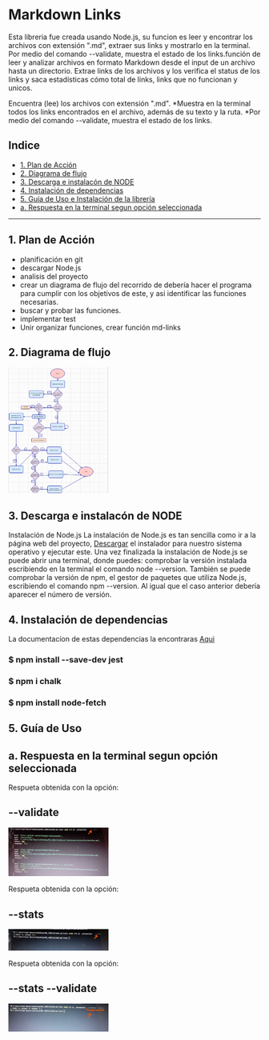 # Markdown Links

Esta libreria fue creada usando Node.js, su funcion es leer y encontrar  los archivos con extensión ".md", extraer sus links y mostrarlo en la terminal. Por medio del comando --validate, muestra el estado de los links.función de leer y analizar archivos en formato Markdown desde el input de un archivo hasta un directorio. Extrae links de los archivos y los verifica el status de los links y saca estadísticas cómo total de links, links que no funcionan y unicos.

Encuentra (lee) los archivos con extensión ".md". *Muestra en la terminal todos los links encontrados en el archivo, además de su texto y la ruta. *Por medio del comando --validate, muestra el estado de los links.


## Indice

* [1. Plan de Acción](#1-plan-de-acción)
* [2. Diagrama de flujo](#2-diagrama-de-flujo)
* [3. Descarga e instalacón de NODE](#3-descarga-e-instalacón-de-node)
* [4. Instalación de dependencias](#4-instalación-de-dependencias)
* [5. Guía de Uso e Instalación de la librería](#5-guía-de-uso-e-instalación-de-la-librería)
* [a. Respuesta en la terminal segun opción seleccionada](#a-respuesta-en-la-terminal-segun-opción-seleccionada)
***

## 1. Plan de Acción

* planificación en git 
* descargar Node.js
* analisis del proyecto
* crear un diagrama de flujo del recorrido de debería hacer el programa para cumplir con los objetivos de este, y asi identificar las funciones necesarias.
* buscar y probar las funciones.
* implementar test
* Unir organizar funciones, crear función md-links

## 2. Diagrama de flujo
<img src= "./img/diagrama de flujo.png" alt="titulo" width="200"/>


## 3. Descarga e instalacón de NODE
Instalación de Node.js
La instalación de Node.js es tan sencilla como ir a la página web del proyecto, [Descargar](https://nodejs.org/en/) el instalador para nuestro sistema operativo y ejecutar este.
Una vez finalizada la instalación de Node.js se puede abrir una terminal, donde puedes:
 comprobar la versión instalada escribiendo en la terminal el comando node --version. También se puede comprobar la versión de npm, el gestor de paquetes que utiliza Node.js, escribiendo el comando npm --version. Al igual que el caso anterior debería aparecer el número de versión. 


## 4. Instalación de dependencias
 La documentacíon de estas dependencias la encontraras [Aqui](https://nodejs.org/api/cli.html#cli_unhandled_rejections_mode)


 ### $ npm install --save-dev jest  
 ### $ npm i chalk  
 ### $ npm install node-fetch

## 5. Guía de Uso 

                                 
## a. Respuesta en la terminal segun opción seleccionada
Respueta obtenida con la opción:
 ## --validate
<img src= "./img/validate.jpg" alt="titulo" width="200"/>

Respueta obtenida con la opción:
 ## --stats
<img src= "./img/stats.jpg" alt="titulo" width="200"/>

Respueta obtenida con la opción:
 ## --stats --validate
<img src= "./img/statsValidate.jpg" alt="titulo" width="200"/>